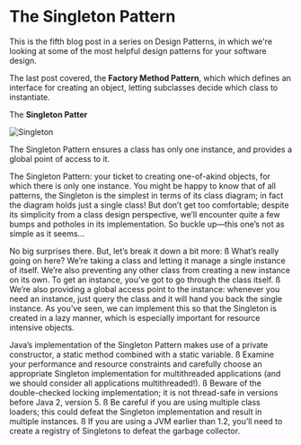 # The Singleton Pattern #

This is the fifth blog post in a series on Design Patterns, in which we're looking at some of the most helpful design patterns for your software design.

The last post covered, the **Factory Method Pattern**, which which defines an interface for creating an object, letting subclasses decide which class to instantiate. 

The **Singleton Patter** 

![Singleton](https://user-images.githubusercontent.com/63193195/81503672-d4456700-92dc-11ea-90ed-e936fc76d866.jpg)




The Singleton Pattern ensures a class has only one
instance, and provides a global point of access to it.

The Singleton Pattern: your ticket to creating one-of-akind
objects, for which there is only one instance. You
might be happy to know that of all patterns, the Singleton is the simplest in terms
of its class diagram; in fact the diagram holds just a single class! But don’t get
too comfortable; despite its simplicity from a class design perspective, we’ll
encounter quite a few bumps and potholes in its implementation. So buckle
up—this one’s not as simple as it seems...

No big surprises there. But, let’s break it down a bit more:
ß What’s really going on here? We’re taking a class and letting it manage a
single instance of itself. We’re also preventing any other class from creating a
new instance on its own. To get an instance, you’ve got to go through the class
itself.
ß We’re also providing a global access point to the instance: whenever you
need an instance, just query the class and it will hand you back the single
instance. As you’ve seen, we can implement this so that the Singleton is created
in a lazy manner, which is especially important for resource intensive objects.

Java’s implementation of the
Singleton Pattern makes use
of a private constructor, a static
method combined with a static
variable.
ß Examine your performance
and resource constraints and
carefully choose an appropriate
Singleton implementation for
multithreaded applications
(and we should consider all
applications multithreaded!).
ß Beware of the double-checked
locking implementation; it is not
thread-safe in versions before
Java 2, version 5.
ß Be careful if you are using
multiple class loaders; this
could defeat the Singleton
implementation and result in
multiple instances.
ß If you are using a JVM earlier
than 1.2, you’ll need to create a
registry of Singletons to defeat
the garbage collector.
